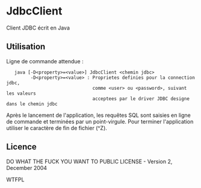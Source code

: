 # JdbcClient
Client JDBC écrit en Java

## Utilisation
Ligne de commande attendue :
```
   java [-D<property>=<value>] JdbcClient <chemin jdbc>
         -D<property>=<value> : Proprietes definies pour la connection jdbc,
                                comme <user> ou <password>, suivant les valeurs
                                acceptees par le driver JDBC designe dans le chemin jdbc
 ```
 
Après le lancement de l'application, les requêtes SQL sont saisies
en ligne de commande et terminées par un point-virgule. Pour terminer 
l'application utiliser le caractère de fin de fichier (^Z).

## Licence 
DO WHAT THE FUCK YOU WANT TO PUBLIC LICENSE - Version 2, December 2004

<a href="http://www.wtfpl.net/"><img
       src="http://www.wtfpl.net/wp-content/uploads/2012/12/wtfpl-badge-4.png"
       width="80" height="15" alt="WTFPL" /></a>
